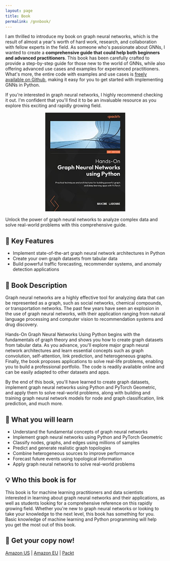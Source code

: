 ```yaml
---
layout: page
title: Book
permalink: /gnnbook/
---
```


I am thrilled to introduce my book on graph neural networks, which is the result of almost a year's worth of hard work, research, and collaboration with fellow experts in the field. As someone who's passionate about GNNs, I wanted to create a **comprehensive guide that could help both beginners and advanced practitioners**. This book has been carefully crafted to provide a step-by-step guide for those new to the world of GNNs, while also offering advanced use cases and examples for experienced practitioners. What's more, the entire code with examples and use cases is [freely available on Github](https://github.com/PacktPublishing/Hands-On-Graph-Neural-Networks-Using-Python), making it easy for you to get started with implementing GNNs in Python.

If you're interested in graph neural networks, I highly recommend checking it out. I'm confident that you'll find it to be an invaluable resource as you explore this exciting and rapidly growing field.

<center><img src="../images/gnnbook/gnnbook.jpg" alt="Hands-On Graph Neural Networks Using Python", width=50%></center>

Unlock the power of graph neural networks to analyze complex data and solve real-world problems with this comprehensive guide.

## 📘 Key Features

* Implement state-of-the-art graph neural network architectures in Python
* Create your own graph datasets from tabular data
* Build powerful traffic forecasting, recommender systems, and anomaly detection applications

## 💼 Book Description

Graph neural networks are a highly effective tool for analyzing data that can be represented as a graph, such as social networks, chemical compounds, or transportation networks. The past few years have seen an explosion in the use of graph neural networks, with their application ranging from natural language processing and computer vision to recommendation systems and drug discovery.

Hands-On Graph Neural Networks Using Python begins with the fundamentals of graph theory and shows you how to create graph datasets from tabular data. As you advance, you'll explore major graph neural network architectures and learn essential concepts such as graph convolution, self-attention, link prediction, and heterogeneous graphs. Finally, the book proposes applications to solve real-life problems, enabling you to build a professional portfolio. The code is readily available online and can be easily adapted to other datasets and apps.

By the end of this book, you'll have learned to create graph datasets, implement graph neural networks using Python and PyTorch Geometric, and apply them to solve real-world problems, along with building and training graph neural network models for node and graph classification, link prediction, and much more.

## 🔑 What you will learn

* Understand the fundamental concepts of graph neural networks
* Implement graph neural networks using Python and PyTorch Geometric
* Classify nodes, graphs, and edges using millions of samples
* Predict and generate realistic graph topologies
* Combine heterogeneous sources to improve performance
* Forecast future events using topological information
* Apply graph neural networks to solve real-world problems

## 💡 Who this book is for

This book is for machine learning practitioners and data scientists interested in learning about graph neural networks and their applications, as well as students looking for a comprehensive reference on this rapidly growing field. Whether you're new to graph neural networks or looking to take your knowledge to the next level, this book has something for you. Basic knowledge of machine learning and Python programming will help you get the most out of this book.

## 🔗 Get your copy now!
[Amazon US](https://a.co/d/hIzOphi) | [Amazon EU](https://amzn.eu/d/5KEhpFu) | [Packt](https://www.packtpub.com/product/hands-on-graph-neural-networks-using-python/9781804617526)